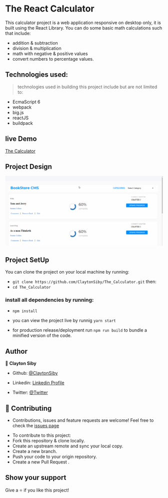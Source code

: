 # The React Calculator

This calculator project is a web application responsive on desktop only, it is built using the React Library. You can do some basic math calculations such that include:
- addition & subtraction
- division & multiplication
- math with negative & positive values
- convert numbers to percentage values.

## Technologies used:
> technologies used in building this project include but are not limited to: 
- EcmaScript 6
- webpack
- big.js
- reactJS
- buildpack

## live Demo
[The Calculator](https://the-react-calculator.herokuapp.com/)

## Project Design
![Calculator](./demo/projectdemo.gif)

## Project SetUp
You can clone the project on your local machine by running:
- `git clone https://github.com/ClaytonSiby/The_Calculator.git`
then:
-  `cd The_Calculator`

### install all dependencies by running:
- `npm install`

- you can view the project live by runnig `yarn start`
- for production release/deployment run `npm run build` to bundle a minified version of the code.

## Author 

👤 **Clayton Siby**
​

- Github: [@ClaytonSiby](https://github.com/ClaytonSiby)
   
- Linkedin: [Linkedin Profile](https://www.linkedin.com/in/clayton-siby-48a8a0183/)

- Twitter: [@Twitter](https://twitter.com/ClaytonSiby)

## :handshake: Contributing 

* Contributions, issues and feature requests are welcome! Feel free to check the [issues page](https://github.com/ClaytonSiby/The_Calculator.git/issues)
- To contribute to this project:
- Fork this repository & clone locally.
- Create an upstream remote and sync your local copy.
- Create a new branch.
- Push your code to your origin repository.
- Create a new Pull Request .

## Show your support

Give a ⭐️ if you like this project!
